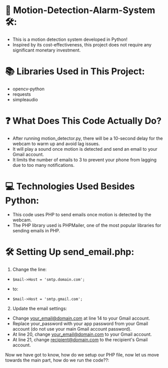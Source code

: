 # 🎥 Motion-Detection-Alarm-System 🛠️:

- This is a motion detection system developed in Python!
- Inspired by its cost-effectiveness, this project does not require any significant   monetary investment.

# 📚 Libraries Used in This Project:

- opencv-python
- requests
- simpleaudio

# ❓ What Does This Code Actually Do?

- After running motion_detector.py, there will be a 10-second delay for the webcam    to warm up and avoid lag issues.
- It will play a sound once motion is detected and send an email to your Gmail        account.
- It limits the number of emails to 3 to prevent your phone from lagging due to too   many notifications.

# 💻 Technologies Used Besides Python:

- This code uses PHP to send emails once motion is detected by the webcam.
- The PHP library used is PHPMailer, one of the most popular libraries for sending    emails in PHP.

# 🛠️ Setting Up send_email.php:

1. Change the line:
-     $mail->Host = 'smtp.domain.com';
- to:
-     $mail->Host = 'smtp.gmail.com';

2. Update the email settings:

- Change your_email@domain.com at line 14 to your Gmail account.
- Replace your_password with your app password from your Gmail account (do not      use your main Gmail account password).
- At line 20, change your_email@domain.com to your Gmail account.
- At line 21, change recipient@domain.com to the recipient's Gmail account.

Now we have got to know, how do we setup our PHP file, now let us move towards the main part, how do we run the code??:


